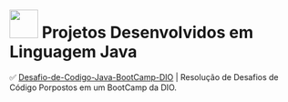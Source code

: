 #  <img src="https://hermes.dio.me/skills/9d9ca366-ab09-4b4c-be29-d84e66527df4.png" height="50"> Projetos Desenvolvidos em Linguagem Java

✅ [Desafio-de-Codigo-Java-BootCamp-DIO](https://github.com/dacruzfe/ProjetosJava/blob/main/Desafio-de-Codigo-Java-BootCamp-DIO/calculadora_salario.java) | Resolução de Desafios de Código Porpostos em um BootCamp da DIO.
